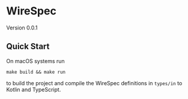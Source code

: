 # WireSpec
Version 0.0.1
## Quick Start
On macOS systems run
```shell
make build && make run
```
to build the project and compile the WireSpec definitions in `types/in`
to Kotlin and TypeScript.
